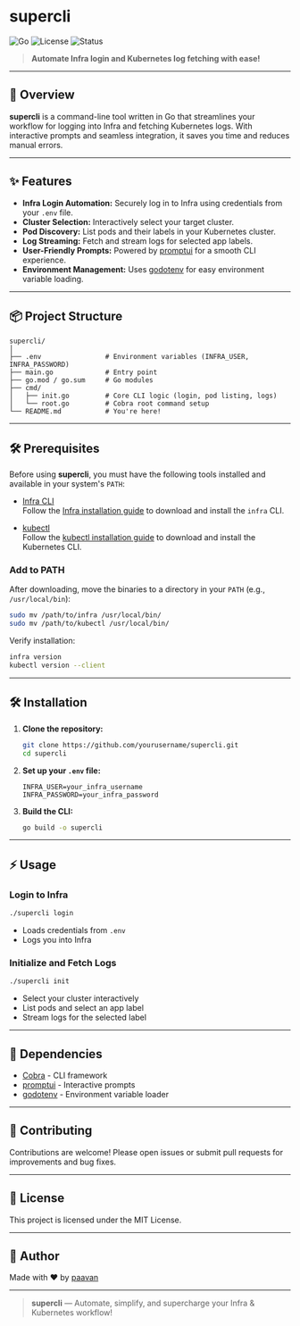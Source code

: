 # supercli

![Go](https://img.shields.io/badge/Go-1.24.2-blue.svg)
![License](https://img.shields.io/badge/license-MIT-green.svg)
![Status](https://img.shields.io/badge/status-active-brightgreen.svg)

> **Automate Infra login and Kubernetes log fetching with ease!**

---

## 🚀 Overview

**supercli** is a command-line tool written in Go that streamlines your workflow for logging into Infra and fetching Kubernetes logs. With interactive prompts and seamless integration, it saves you time and reduces manual errors.

---

## ✨ Features

- **Infra Login Automation:** Securely log in to Infra using credentials from your `.env` file.
- **Cluster Selection:** Interactively select your target cluster.
- **Pod Discovery:** List pods and their labels in your Kubernetes cluster.
- **Log Streaming:** Fetch and stream logs for selected app labels.
- **User-Friendly Prompts:** Powered by [promptui](https://github.com/manifoldco/promptui) for a smooth CLI experience.
- **Environment Management:** Uses [godotenv](https://github.com/joho/godotenv) for easy environment variable loading.

---

## 📦 Project Structure

```
supercli/
│
├── .env                # Environment variables (INFRA_USER, INFRA_PASSWORD)
├── main.go             # Entry point
├── go.mod / go.sum     # Go modules
├── cmd/
│   ├── init.go         # Core CLI logic (login, pod listing, logs)
│   └── root.go         # Cobra root command setup
└── README.md           # You're here!
```

---

## 🛠️ Prerequisites

Before using **supercli**, you must have the following tools installed and available in your system's `PATH`:

- [Infra CLI](https://github.com/infrahq/infra)  
  Follow the [Infra installation guide](https://github.com/infrahq/infra#installation) to download and install the `infra` CLI.

- [kubectl](https://kubernetes.io/docs/reference/kubectl/)  
  Follow the [kubectl installation guide](https://kubernetes.io/docs/tasks/tools/) to download and install the Kubernetes CLI.

### Add to PATH

After downloading, move the binaries to a directory in your `PATH` (e.g., `/usr/local/bin`):

```sh
sudo mv /path/to/infra /usr/local/bin/
sudo mv /path/to/kubectl /usr/local/bin/
```

Verify installation:

```sh
infra version
kubectl version --client
```

---

## 🛠️ Installation

1. **Clone the repository:**
   ```sh
   git clone https://github.com/yourusername/supercli.git
   cd supercli
   ```

2. **Set up your `.env` file:**
   ```
   INFRA_USER=your_infra_username
   INFRA_PASSWORD=your_infra_password
   ```

3. **Build the CLI:**
   ```sh
   go build -o supercli
   ```

---

## ⚡ Usage

### Login to Infra

```sh
./supercli login
```
- Loads credentials from `.env`
- Logs you into Infra

### Initialize and Fetch Logs

```sh
./supercli init
```
- Select your cluster interactively
- List pods and select an app label
- Stream logs for the selected label

---

## 🧩 Dependencies

- [Cobra](https://github.com/spf13/cobra) - CLI framework
- [promptui](https://github.com/manifoldco/promptui) - Interactive prompts
- [godotenv](https://github.com/joho/godotenv) - Environment variable loader

---

## 🤝 Contributing

Contributions are welcome! Please open issues or submit pull requests for improvements and bug fixes.

---

## 📄 License

This project is licensed under the MIT License.

---

## 🙌 Author

Made with ❤️ by [paavan](https://github.com/paavan365)

---

> **supercli** — Automate, simplify, and supercharge your Infra & Kubernetes workflow!